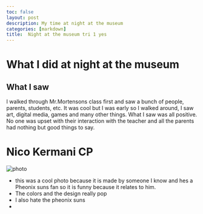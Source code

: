 ```yaml
---
toc: false
layout: post
description: My time at night at the museum
categories: [markdown]
title:  Night at the museum tri 1 yes
---
```



# What I did at night at the museum

## What I saw

I walked through Mr.Mortensons class first and saw a bunch of people, parents, students, etc. It was cool but I was early so I walked around, I saw art, digital media, games and many other things. What I saw was all positive. No one was upset with their interaction with the teacher and all the parents had nothing but good things to say.

# Nico Kermani CP

![photo]({{site.baseurl}}/images/IMG_7549.jpg)

- this was a cool photo because it is made by someone I know and hes a Pheonix suns fan so it is funny because it relates to him.
- The colors and the design really pop
- I also hate the pheonix suns 
- 
